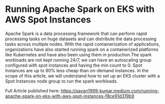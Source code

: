 # Running Apache Spark on EKS with AWS Spot Instances
Apache Spark is a data processing framework that can perform rapid processing tasks on huge datasets and can distribute the data processing tasks across multiple nodes. With the rapid containerization of applications, organizations have also started running spark on a containerized platforms like Kubernetes and have also been using them in production.The spark workloads are not kept running 24/7, we can have an autoscaling group configured with spot instances and having the min count to 0. Spot Instances are up to 90% less cheap than on-demand instances. In the scope of this article, we will understand how to set up an EKS cluster with a Spot Instances node group to run the spark workloads.

Full Article published here: https://pavan1999-kumar.medium.com/running-apache-spark-on-eks-with-aws-spot-instances-f8ce91d319b9

